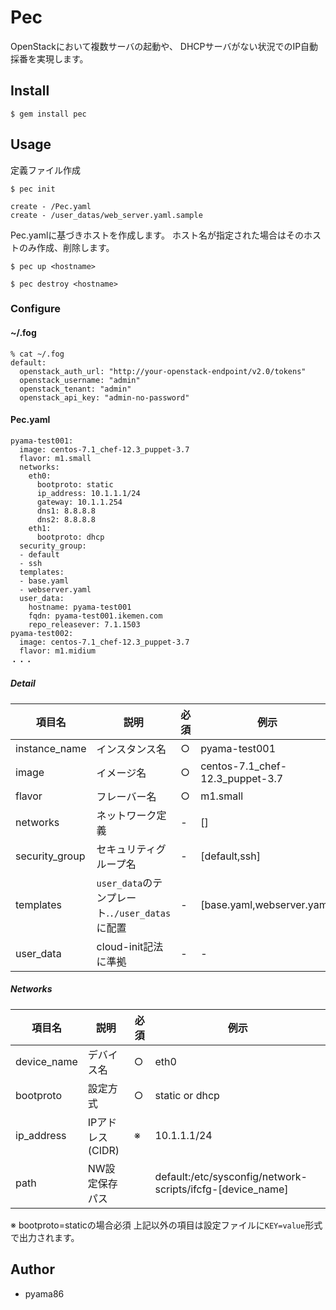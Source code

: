 # Pec

OpenStackにおいて複数サーバの起動や、
DHCPサーバがない状況でのIP自動採番を実現します。

## Install


    $ gem install pec

## Usage

定義ファイル作成

    $ pec init

```
create - /Pec.yaml
create - /user_datas/web_server.yaml.sample
```
        
Pec.yamlに基づきホストを作成します。
ホスト名が指定された場合はそのホストのみ作成、削除します。

    $ pec up <hostname>

    $ pec destroy <hostname>

### Configure
#### ~/.fog
```
% cat ~/.fog
default:
  openstack_auth_url: "http://your-openstack-endpoint/v2.0/tokens"
  openstack_username: "admin"
  openstack_tenant: "admin"
  openstack_api_key: "admin-no-password"
```


#### Pec.yaml
```
pyama-test001:
  image: centos-7.1_chef-12.3_puppet-3.7
  flavor: m1.small
  networks:
    eth0:
      bootproto: static
      ip_address: 10.1.1.1/24
      gateway: 10.1.1.254
      dns1: 8.8.8.8
      dns2: 8.8.8.8
    eth1:
      bootproto: dhcp
  security_group:
  - default
  - ssh
  templates:
  - base.yaml
  - webserver.yaml
  user_data:
    hostname: pyama-test001
    fqdn: pyama-test001.ikemen.com
    repo_releasever: 7.1.1503
pyama-test002:
  image: centos-7.1_chef-12.3_puppet-3.7
  flavor: m1.midium
・・・

```
##### Detail

| 項目名         | 説明                                           | 必須 | 例示                            |
| -------------- | ---------------------------------------------- | ---- | ------------------------------- |
| instance_name| インスタンス名                                              | ○    | pyama-test001                   |
| image          | イメージ名                                     | ○    | centos-7.1_chef-12.3_puppet-3.7 |
| flavor         | フレーバー名                                   | ○    | m1.small                        |
| networks       | ネットワーク定義                               | -    | []                            |
| security_group | セキュリティグループ名                         | -    | [default,ssh]                   |
| templates      | `user_data`のテンプレート.`./user_datas`に配置 | -    | [base.yaml,webserver.yaml]      |
| user_data      | cloud-init記法に準拠                           | -    | -                               |

##### Networks
| 項目名       | 説明             | 必須 | 例示           |
| ------------ | ---------------- | ---- | -------------- |
| device_name | デバイス名       | ○    | eth0           |
| bootproto    | 設定方式         | ○    | static or dhcp |
| ip_address   | IPアドレス(CIDR) | ※    | 10.1.1.1/24    |
| path   | NW設定保存パス |     | default:/etc/sysconfig/network-scripts/ifcfg-[device_name]    |
※ bootproto=staticの場合必須
上記以外の項目は設定ファイルに`KEY=value`形式で出力されます。

## Author
* pyama86
